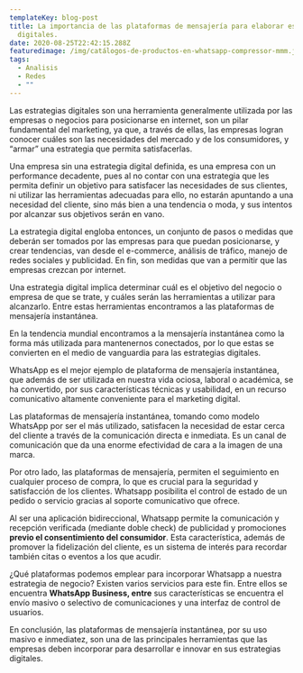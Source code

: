 ```yaml
---
templateKey: blog-post
title: La importancia de las plataformas de mensajería para elaborar estrategias
  digitales.
date: 2020-08-25T22:42:15.288Z
featuredimage: /img/catálogos-de-productos-en-whatsapp-compressor-mmm.jpg
tags:
  - Analisis
  - Redes
  - ""
---
```



Las estrategias digitales son una herramienta generalmente utilizada por las empresas o negocios para posicionarse en internet, son un pilar fundamental del marketing, ya que, a través de ellas, las empresas logran conocer cuáles son las necesidades del mercado y de los consumidores, y “armar” una estrategia que permita satisfacerlas.

Una empresa sin una estrategia digital definida, es una empresa con un performance decadente, pues al no contar con una estrategia que les permita definir un objetivo para satisfacer las necesidades de sus clientes, ni utilizar las herramientas adecuadas para ello, no estarán apuntando a una necesidad del cliente, sino más bien a una tendencia o moda, y sus intentos por alcanzar sus objetivos serán en vano.

La estrategia digital engloba entonces, un conjunto de pasos o medidas que deberán ser tomados por las empresas para que puedan posicionarse, y crear tendencias, van desde el e-commerce, análisis de tráfico, manejo de redes sociales y publicidad. En fin, son medidas que van a permitir que las empresas crezcan por internet.

Una estrategia digital implica determinar cuál es el objetivo del negocio o empresa de que se trate, y cuáles serán las herramientas a utilizar para alcanzarlo. Entre estas herramientas encontramos a las plataformas de mensajería instantánea.

En la tendencia mundial encontramos a la mensajería instantánea como la forma más utilizada para mantenernos conectados, por lo que estas se convierten en el medio de vanguardia para las estrategias digitales.

WhatsApp es el mejor ejemplo de plataforma de mensajería instantánea, que además de ser utilizada en nuestra vida ociosa, laboral o académica, se ha convertido, por sus características técnicas y usabilidad, en un recurso comunicativo altamente conveniente para el marketing digital.

Las plataformas de mensajería instantánea, tomando como modelo WhatsApp por ser el más utilizado, satisfacen la necesidad de estar cerca del cliente a través de la comunicación directa e inmediata. Es un canal de comunicación que da una enorme efectividad de cara a la imagen de una marca.

Por otro lado, las plataformas de mensajería, permiten el seguimiento en cualquier proceso de compra, lo que es crucial para la seguridad y satisfacción de los clientes. Whatsapp posibilita el control de estado de un pedido o servicio gracias al soporte comunicativo que ofrece.

Al ser una aplicación bidireccional, Whatsapp permite la comunicación y recepción verificada (mediante doble check) de publicidad y promociones **previo el consentimiento del consumidor**. Esta característica, además de promover la fidelización del cliente, es un sistema de interés para recordar también citas o eventos a los que acudir.

¿Qué plataformas podemos emplear para incorporar Whatsapp a nuestra estrategia de negocio? Existen varios servicios para este fin. Entre ellos se encuentra **WhatsApp Business, entre** sus características se encuentra el envío masivo o selectivo de comunicaciones y una interfaz de control de usuarios.

En conclusión, las plataformas de mensajería instantánea, por su uso masivo e inmediatez, son una de las principales herramientas que las empresas deben incorporar para desarrollar e innovar en sus estrategias digitales.